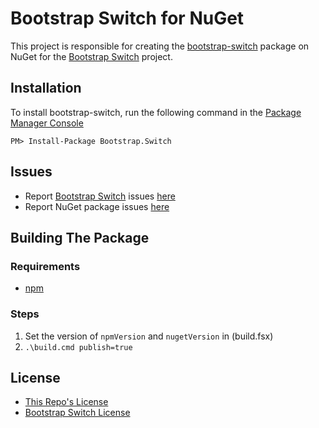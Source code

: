 Bootstrap Switch for NuGet
=============================

This project is responsible for creating the [bootstrap-switch](https://www.nuget.org/packages/Bootstrap.Switch/) package on NuGet for the [Bootstrap Switch](http://www.bootstrap-switch.org/) project.

Installation
--------------

To install bootstrap-switch, run the following command in the [Package Manager Console](http://docs.nuget.org/docs/start-here/using-the-package-manager-console)

    PM> Install-Package Bootstrap.Switch

Issues
--------

- Report [Bootstrap Switch](http://www.bootstrap-switch.org/) issues [here](https://github.com/nostalgiaz/bootstrap-switch/issues)
- Report NuGet package issues [here](https://github.com/blachniet/bootstrap-switch-nuget/issues)

Building The Package
----------------------

### Requirements

- [npm](https://www.npmjs.org/)

### Steps

1. Set the version of `npmVersion` and `nugetVersion` in (build.fsx)
2. `.\build.cmd publish=true`

License
----------

* [This Repo's License](LICENSE)
* [Bootstrap Switch License](https://github.com/nostalgiaz/bootstrap-switch/blob/master/LICENSE)
